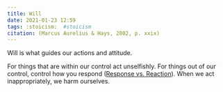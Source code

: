 ```yaml
---
title: Will
date: 2021-01-23 12:59
tags: :stoicism:  #stoicism
citation: (Marcus Aurelius & Hays, 2002, p. xxix) 
---
```

Will is what guides our actions and attitude. 

For things that are within our control act unselfishly. For things out of our control, control how you respond ([Response vs. Reaction](202101240953.md)). When we act inappropriately, we harm ourselves.
